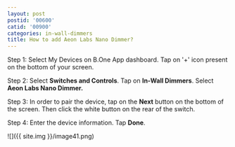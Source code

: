 ```yaml
---
layout: post
postid: '00600'
catid: '00900'
categories: in-wall-dimmers
title: How to add Aeon Labs Nano Dimmer?
---
```


Step 1: Select My Devices on B.One App dashboard. Tap on '+' icon present on the bottom of your screen.

Step 2: Select **Switches and Controls**. Tap on **In-Wall Dimmers**. Select **Aeon Labs Nano Dimmer.** 

Step 3: In order to pair the device, tap on the **Next** button on the bottom of the screen. Then click the white button on the rear of the switch.

Step 4: Enter the device information. Tap **Done**.

![]({{ site.img }}/image41.png)